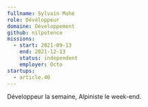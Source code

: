 ```yaml
---
fullname: Sylvain Mahé
role: Développeur
domaine: Développement
github: nilpotence
missions:
  - start: 2021-09-13
    end: 2021-12-13
    status: independent
    employer: Octo
startups:
  - article.40
---
```


Développeur la semaine, Alpiniste le week-end.
